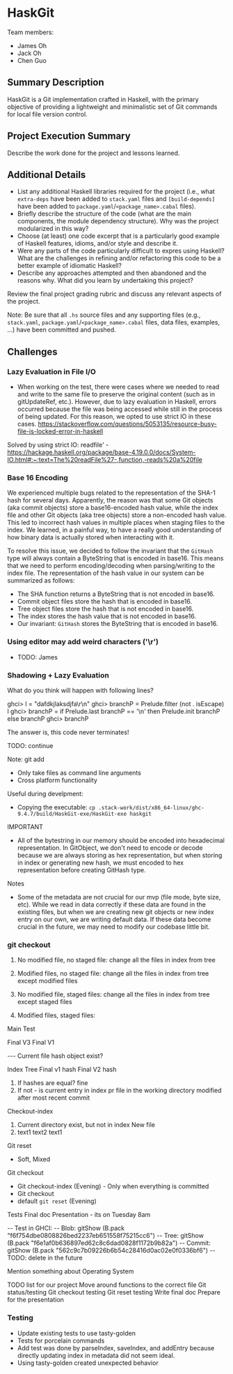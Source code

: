 # HaskGit

Team members:

- James Oh
- Jack Oh
- Chen Guo

## Summary Description

HaskGit is a Git implementation crafted in Haskell, with the primary objective of providing a lightweight and minimalistic set of Git commands for local file version control.

## Project Execution Summary

Describe the work done for the project and lessons learned.

## Additional Details

- List any additional Haskell libraries required for the project (i.e., what
  `extra-deps` have been added to `stack.yaml` files and `[build-depends]` have
  been added to `package.yaml`/`<package_name>.cabal` files).
- Briefly describe the structure of the code (what are the main components, the
  module dependency structure). Why was the project modularized in this way?
- Choose (at least) one code excerpt that is a particularly good example of
  Haskell features, idioms, and/or style and describe it.
- Were any parts of the code particularly difficult to expres using Haskell?
  What are the challenges in refining and/or refactoring this code to be a
  better example of idiomatic Haskell?
- Describe any approaches attempted and then abandoned and the reasons why. What
  did you learn by undertaking this project?

Review the final project grading rubric and discuss any relevant aspects of the
project.

Note: Be sure that all `.hs` source files and any supporting files (e.g.,
`stack.yaml`, `package.yaml`/`<package_name>.cabal` files, data files, examples,
...) have been committed and pushed.

## Challenges
### Lazy Evaluation in File I/O
- When working on the test, there were cases where we needed to read and write to the same file to preserve the original content (such as in gitUpdateRef, etc.). However, due to lazy evaluation in Haskell, errors occurred because the file was being accessed while still in the process of being updated. For this reason, we opted to use strict IO in these cases.
https://stackoverflow.com/questions/5053135/resource-busy-file-is-locked-error-in-haskell

Solved by using strict IO: readfile' - https://hackage.haskell.org/package/base-4.19.0.0/docs/System-IO.html#:~:text=The%20readFile%27-,function,-reads%20a%20file

### Base 16 Encoding
We experienced multiple bugs related to the representation of the SHA-1 hash for several days. Apparently, the reason was that some Git objects (aka commit objects) store a base16-encoded hash value, while the index file and other Git objects (aka tree objects) store a non-encoded hash value. This led to incorrect hash values in multiple places when staging files to the index. We learned, in a painful way, to have a really good understanding of how binary data is actually stored when interacting with it.

To resolve this issue, we decided to follow the invariant that the `GitHash` type will always contain a ByteString that is encoded in base16. This means that we need to perform encoding/decoding when parsing/writing to the index file. The representation of the hash value in our system can be summarized as follows:

- The SHA function returns a ByteString that is not encoded in base16.
- Commit object files store the hash that is encoded in base16.
- Tree object files store the hash that is not encoded in base16.
- The index stores the hash value that is not encoded in base16.
- Our invariant: `GitHash` stores the ByteString that is encoded in base16.

### Using editor may add weird characters ('\r')
- TODO: James

### Shadowing + Lazy Evaluation
What do you think will happen with following lines?

ghci> l = "dafdkjlaksdjfa\r\n"
ghci> branchP = Prelude.filter (not . isEscape) l
ghci> branchP = if Prelude.last branchP == '\n' then Prelude.init branchP else branchP
ghci> branchP

The answer is, this code never terminates!

TODO: continue

<!-- Proving the IO heavy application can still have benefits by using Haskell as implementation language -->


Note:
git add
- Only take files as command line arguments
- Cross platform functionality

Useful during develpment:
- Copying the executable: `cp .stack-work/dist/x86_64-linux/ghc-9.4.7/build/HaskGit-exe/HaskGit-exe haskgit`


IMPORTANT
- All of the bytestring in our memory should be encoded into hexadecimal representation. In GitObject, we don't need to encode or decode because we are always storing as hex representation, but when storing in index or generating new hash, we must encoded to hex representation before creating GitHash type.


Notes
- Some of the metadata are not crucial for our mvp (file mode, byte size, etc). While we read in data correctly if these data are found in the existing files, but when we are creating new git objects or new index entry on our own, we are writing default data. If these data become crucial in the future, we may need to modify our codebase little bit.


<!-- TODO: delete -->
### git checkout
1. No modified file, no staged file: change all the files in index from tree

2. Modified files, no staged file: change all the files in index from tree except modified files

3. No modified file, staged files: change all the files in index from tree except staged files

4. Modified files, staged files: 


Main                Test

Final V3            Final V1
<!--  add Modify Final -->
--- Current file hash object exist?

Index             Tree
Final v1 hash     Final V2 hash

1. If hashes are equal? fine
2. If not - is current entry in index pr file in the working directory modified after most recent commit 


Checkout-index
1. Current directory exist, but not in index
New file
2. text1 text2      text1


Git reset
- Soft, Mixed

Git checkout
- Git checkout-index (Evening) - Only when everything is committed
- Git checkout
- default `git reset` (Evening)

Tests
Final doc
Presentation - its on Tuesday 8am 


-- Test in GHCI:
-- Blob: gitShow (B.pack "f6f754dbe0808826bed2237eb651558f75215cc6")
-- Tree: gitShow (B.pack "f6e1af0b636897ed62c8c6dad0828f1172b9b82a")
-- Commit: gitShow (B.pack "562c9c7b09226b6b54c28416d0ac02e0f0336bf6")
-- TODO: delete in the future

Mention something about Operating System


TODO list for our project
Move around functions to the correct file
Git status/testing
Git checkout testing
Git reset testing
Write final doc
Prepare for the presentation


### Testing
- Update existing tests to use tasty-golden
- Tests for porcelain commands
- Add test was done by parseIndex, saveIndex, and addEntry because directly updating index in metadata did not seem ideal.
- Using tasty-golden created unexpected behavior
